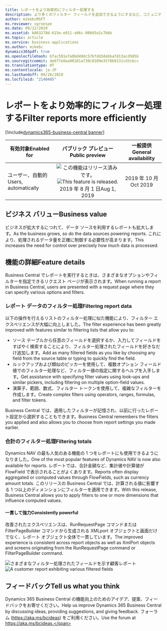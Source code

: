 ```yaml
---
title: レポートをより効率的にフィルター処理する
description: より多くのフィルター フィールドを追加できるようにするなど、コミュニティのトップ リクエストのいくつかに対処して、レポートのフィルター処理エクスペリエンスを改善しています。
author: mikebcMSFT
ms.reviewer: sgroespe
ms.date: 09/12/2019
ms.assetid: b863278d-615e-e911-a96c-000d3a1c7bbb
ms.topic: article
ms.service: business-applications
ms.author: mikebc
dynamics365pdf: true
ms.openlocfilehash: bfac591e7a0bd49dc57bfdd3debbafd13acd585b
ms.sourcegitcommit: de6f7e8aa90101a730c0109e3578b9131cd3c6cc
ms.translationtype: HT
ms.contentlocale: ja-JP
ms.lasthandoff: 09/26/2019
ms.locfileid: "2140405"
---
```

# <a name="filter-reports-more-efficiently"></a><span data-ttu-id="4db73-103">レポートをより効率的にフィルター処理する</span><span class="sxs-lookup"><span data-stu-id="4db73-103">Filter reports more efficiently</span></span>
[!include[dynamics365-business-central banner](../includes/dynamics365-business-central.md)]

| <span data-ttu-id="4db73-104">有効対象</span><span class="sxs-lookup"><span data-stu-id="4db73-104">Enabled for</span></span>    |  <span data-ttu-id="4db73-105">パブリック プレビュー</span><span class="sxs-lookup"><span data-stu-id="4db73-105">Public preview</span></span> | <span data-ttu-id="4db73-106">一般提供</span><span class="sxs-lookup"><span data-stu-id="4db73-106">General availability</span></span> | 
| ---------- | :----------: |:----------: |
|<span data-ttu-id="4db73-107">ユーザー、自動的</span><span class="sxs-lookup"><span data-stu-id="4db73-107">Users, automatically</span></span>|<span data-ttu-id="4db73-108">![この機能はリリース済みです。](/dynamics365-release-plan/media/green-checkmark.png "この機能はリリース済みです。")</span><span class="sxs-lookup"><span data-stu-id="4db73-108">![This feature is released.](/dynamics365-release-plan/media/green-checkmark.png "This feature is released.")</span></span> <span data-ttu-id="4db73-109">2019 年 8 月 1 日</span><span class="sxs-lookup"><span data-stu-id="4db73-109">Aug 1, 2019</span></span>| <span data-ttu-id="4db73-110">2019 年 10 月</span><span class="sxs-lookup"><span data-stu-id="4db73-110">Oct 2019</span></span>|


## <a name="business-value"></a><span data-ttu-id="4db73-111">ビジネス バリュー</span><span class="sxs-lookup"><span data-stu-id="4db73-111">Business value</span></span>
<!-- bv start -->
<span data-ttu-id="4db73-112">ビジネスが拡大するにつれて、データ ソースを利用するレポートも拡大します。</span><span class="sxs-lookup"><span data-stu-id="4db73-112">As the business grows, so do the data sources powering reports.</span></span> <span data-ttu-id="4db73-113">これにより、処理されるデータ量を正確に制御する必要性が高まります。</span><span class="sxs-lookup"><span data-stu-id="4db73-113">This increases the need for control over precisely how much data is processed.</span></span>
<!-- bv end -->



## <a name="feature-details"></a><span data-ttu-id="4db73-114">機能の詳細</span><span class="sxs-lookup"><span data-stu-id="4db73-114">Feature details</span></span>
<!--feature detail start -->
<span data-ttu-id="4db73-115">Business Central でレポートを実行するときは、さまざまなオプションやフィルターを指定できるリクエスト ページが表示されます。</span><span class="sxs-lookup"><span data-stu-id="4db73-115">When running a report in Business Central, users are presented with a request page where they can specify various options and filters.</span></span>

### <a name="filtering-report-data"></a><span data-ttu-id="4db73-116">レポート データのフィルター処理</span><span class="sxs-lookup"><span data-stu-id="4db73-116">Filtering report data</span></span>
<span data-ttu-id="4db73-117">以下の操作を行えるリストのフィルター処理に似た機能により、フィルター エクスペリエンスが大幅に向上しました。</span><span class="sxs-lookup"><span data-stu-id="4db73-117">The filter experience has been greatly improved with features similar to filtering lists that allow you to:</span></span>

 - <span data-ttu-id="4db73-118">ソース テーブルから任意のフィールドを選択するか、入力してフィールドをすばやく検索することにより、フィルター処理されたフィールドを好きなだけ追加します。</span><span class="sxs-lookup"><span data-stu-id="4db73-118">Add as many filtered fields as you like by choosing any field from the source table or typing to quickly find the field.</span></span>
 - <span data-ttu-id="4db73-119">ルックアップおよび類似のピッカーを使用して、複数オプション フィールド値でのフィルター処理など、フィルター値の指定に関するヘルプを入手します。</span><span class="sxs-lookup"><span data-stu-id="4db73-119">Get assistance with specifying filter values using look-ups and similar pickers, including filtering on multiple option-field values.</span></span>
 - <span data-ttu-id="4db73-120">演算子、範囲、数式、フィルター トークンを使用して、複雑なフィルターを作成します。</span><span class="sxs-lookup"><span data-stu-id="4db73-120">Create complex filters using operators, ranges, formulas, and filter tokens.</span></span>

<span data-ttu-id="4db73-121">Business Central では、適用したフィルターが記憶され、以前に行ったレポート設定から選択することもできます。</span><span class="sxs-lookup"><span data-stu-id="4db73-121">Business Central remembers the filters you applied and also allows you to choose from report settings you made earlier.</span></span>

### <a name="filtering-totals"></a><span data-ttu-id="4db73-122">合計のフィルター処理</span><span class="sxs-lookup"><span data-stu-id="4db73-122">Filtering totals</span></span>
<span data-ttu-id="4db73-123">Dynamics NAV の最も人気のある機能の 1 つをレポートにも使用できるようになりました。</span><span class="sxs-lookup"><span data-stu-id="4db73-123">One of the most popular features of Dynamics NAV is now also available for reports.</span></span> <span data-ttu-id="4db73-124">レポートでは、合計金額など、集計値や計算値が FlowField で表示されることがよくあります。</span><span class="sxs-lookup"><span data-stu-id="4db73-124">Reports often display aggregated or computed values through FlowFields, such as currency amount totals.</span></span> <span data-ttu-id="4db73-125">このリリースの Business Central では、計算される値に影響する 1 つ以上のディメンションにフィルターを適用できます。</span><span class="sxs-lookup"><span data-stu-id="4db73-125">With this release, Business Central allows you to apply filters to one or more dimensions that influence computed values.</span></span>

#### <a name="consistently-powerful"></a><span data-ttu-id="4db73-126">一貫して強力</span><span class="sxs-lookup"><span data-stu-id="4db73-126">Consistently powerful</span></span>
<span data-ttu-id="4db73-127">改善されたエクスペリエンスは、RunRequestPage コマンドまたは FilterPageBuilder コマンドから生成される XMLport オブジェクトと画面だけでなく、レポート オブジェクト全体で一貫しています。</span><span class="sxs-lookup"><span data-stu-id="4db73-127">The improved experience is consistent across report objects as well as XmlPort objects and screens originating from the RunRequestPage command or FilterPageBuilder command.</span></span>

<!--feature detail end -->

<span data-ttu-id="4db73-128">![さまざまなフィルター処理されたフィールドを示す顧客レポート](media/report-3000x2000.png "さまざまなフィルター処理されたフィールドを示す顧客レポート")</span><span class="sxs-lookup"><span data-stu-id="4db73-128">![A customer report exhibiting various filtered fields](media/report-3000x2000.png "A customer report exhibiting various filtered fields")</span></span>
<!-- Picture 1 -->







## <a name="tell-us-what-you-think"></a><span data-ttu-id="4db73-129">フィードバック</span><span class="sxs-lookup"><span data-stu-id="4db73-129">Tell us what you think</span></span>
<span data-ttu-id="4db73-130">Dynamics 365 Business Central の機能向上のためのアイデア、提案、フィードバックをお寄せください。</span><span class="sxs-lookup"><span data-stu-id="4db73-130">Help us improve Dynamics 365 Business Central by discussing ideas, providing suggestions, and giving feedback.</span></span> <span data-ttu-id="4db73-131">フォーラム (https://aka.ms/bcideas) をご利用ください。</span><span class="sxs-lookup"><span data-stu-id="4db73-131">Use the forum at https://aka.ms/bcideas.</span></span>



